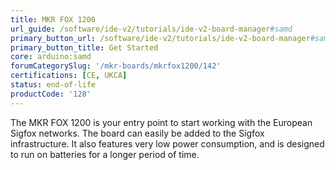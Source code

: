```yaml
---
title: MKR FOX 1200
url_guide: /software/ide-v2/tutorials/ide-v2-board-manager#samd
primary_button_url: /software/ide-v2/tutorials/ide-v2-board-manager#samd
primary_button_title: Get Started
core: arduino:samd
forumCategorySlug: '/mkr-boards/mkrfox1200/142'
certifications: [CE, UKCA]
status: end-of-life
productCode: '128'
---
```


The MKR FOX 1200 is your entry point to start working with the European Sigfox networks. The board can easily be added to the Sigfox infrastructure. It also features very low power consumption, and is designed to run on batteries for a longer period of time.